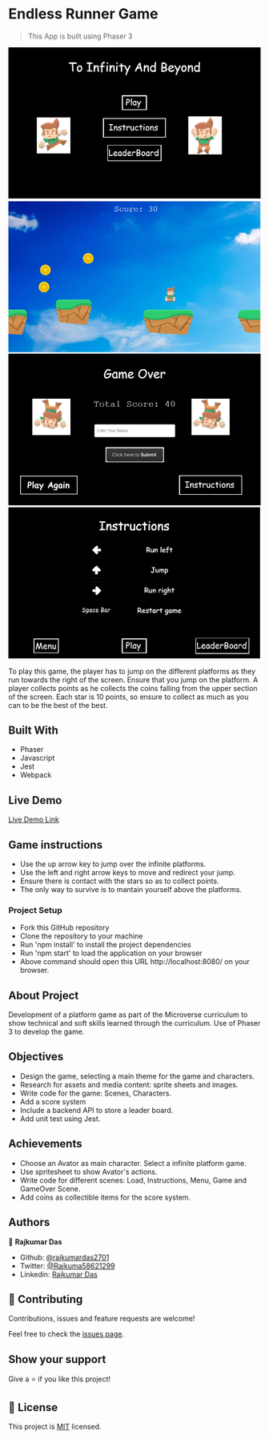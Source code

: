 # Endless Runner Game

> This App is built using Phaser 3

![screenshot](./screenshots/home.png)
![screenshot](./screenshots/game.png)
![screenshot](./screenshots/gameover.png)
![screenshot](./screenshots/instructions.png)

To play this game, the player has to jump on the different platforms as they run towards the right of the screen. Ensure that you jump on the platform. A player collects points as he collects the coins falling from the upper section of the screen. Each star is 10 points, so ensure to collect as much as you can to be the best of the best.

## Built With

- Phaser
- Javascript
- Jest
- Webpack

## Live Demo

[Live Demo Link](https://livedemo.com)


## Game instructions

- Use the up arrow key to jump over the infinite platforms.
- Use the left and right arrow keys to move and redirect your jump.
- Ensure there is contact with the stars so as to collect points.
- The only way to survive is to mantain yourself above the platforms.

### Project Setup

- Fork this GitHub repository
- Clone the repository to your machine
- Run 'npm install' to install the project dependencies
- Run 'npm start' to load the application on your browser
- Above command should open this URL http://localhost:8080/ on your browser.

## About Project
Development of a platform game as part of the Microverse curriculum to show technical and soft skills learned through the curriculum. Use of Phaser 3 to develop the game.

## Objectives

- Design the game, selecting a main theme for the game and characters.
- Research for assets and media content: sprite sheets and images.
- Write code for the game: Scenes, Characters.
- Add a score system
- Include a backend API to store a leader board.
- Add unit test using Jest.

## Achievements

- Choose an Avator as main character. Select a infinite platform game.
- Use spritesheet to show Avator's actions.
- Write code for different scenes: Load, Instructions, Menu, Game and GameOver Scene.
- Add coins as collectible items for the score system.

## Authors

👤 **Rajkumar Das**

- Github: [@rajkumardas2701](https://github.com/rajkumardas2701)
- Twitter: [@Rajkuma58621299](https://twitter.com/Rajkuma58621299)
- Linkedin: [Rajkumar Das](https://www.linkedin.com/in/rajkumar-das-41308961/)

## 🤝 Contributing

Contributions, issues and feature requests are welcome!

Feel free to check the [issues page](issues/).

## Show your support

Give a ⭐️ if you like this project!

## 📝 License

This project is [MIT](lic.url) licensed.